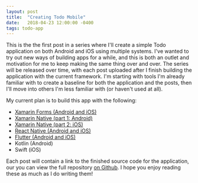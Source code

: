 ```yaml
---
layout: post
title:  "Creating Todo Mobile"
date:   2018-04-23 12:00:00 -0400
tags: todo-app
---
```


This is the the first post in a series where I'll create a simple Todo application on both Android and iOS using multiple systems. I've wanted to try out new ways of building apps for a while, and this is both an outlet and motivation for me to keep making the same thing over and over. The series will be released over time, with each post uploaded after I finish building the application with the current framework. I'm starting with tools I'm already familiar with to create a baseline for both the application and the posts, then I'll move into others I'm less familiar with (or haven't used at all).

My current plan is to build this app with the following:

* <a href="/2018/04/23/todo-xamarin-forms.html">Xamarin Forms (Android and iOS)</a>
* <a href="/2018/04/29/todo-xamarin-native-android.html">Xamarin Native (part 1: Android)</a>
* <a href="/2018/05/01/todo-xamarin-native-ios.html">Xamarin Native (part 2: iOS)</a>
* <a href="/2018/06/07/todo-react-native.html">React Native (Android and iOS)</a>
* <a href="/2018/09/19/todo-flutter.html">Flutter (Android and iOS)</a>
* Kotlin (Android)
* Swift (iOS)

Each post will contain a link to the finished source code for the application, our you can view the full repository <a href="https://github.com/HofmaDresu/TodoMobile/" target="_blank" rel="noopener">on Github</a>. I hope you enjoy reading these as much as I do writing them!